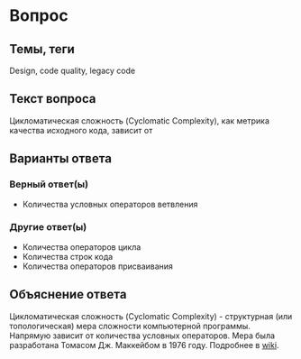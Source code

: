 # Вопрос

## Темы, теги

Design, code quality, legacy code

## Текст вопроса

Цикломатическая сложность (Cyclomatic Complexity), как метрика качества исходного кода, зависит от

## Варианты ответа

### Верный ответ(ы)

* Количества условных операторов ветвления

### Другие ответ(ы)

* Количества операторов цикла
* Количества строк кода
* Количества операторов присваивания

## Объяснение ответа

Цикломатическая сложность (Cyclomatic Complexity) - структурная (или топологическая) мера сложности компьютерной программы. Напрямую зависит от количества условных операторов. Мера была разработана Томасом Дж. Маккейбом в 1976 году. Подробнее в [wiki](https://technical-excellence.ru/wiki/).
